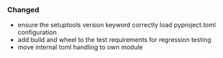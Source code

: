 
### Changed

- ensure the setuptools version keyword correctly load pyproject.toml configuration
- add build and wheel to the test requirements for regression testing
- move internal toml handling to own module
